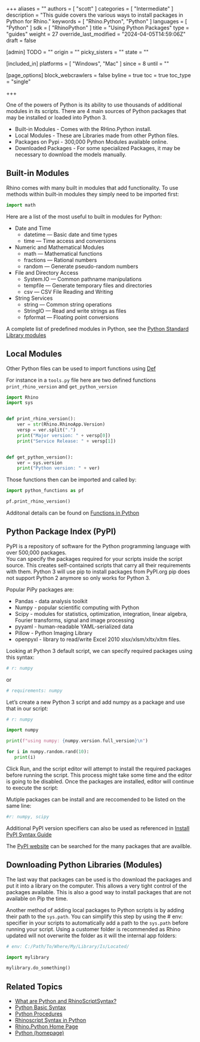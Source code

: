 +++
aliases = ""
authors = [ "scott" ]
categories = [ "Intermediate" ]
description = "This guide covers the various ways to install packages in Python for Rhino."
keywords = [ "Rhino.Python", "Python" ]
languages = [ "Python" ]
sdk = [ "RhinoPython" ]
title = "Using Python Packages"
type = "guides"
weight = 27
override_last_modified = "2024-04-05T14:59:06Z"
draft = false

[admin]
TODO = ""
origin = ""
picky_sisters = ""
state = ""

[included_in]
platforms = [ "Windows", "Mac" ]
since = 8
until = ""

[page_options]
block_webcrawlers = false
byline = true
toc = true
toc_type = "single"

+++

One of the powers of Python is its ability to use thousands of additional modules in its scripts.
There are 4 main sources of Python packages that may be installed or loaded into Python 3.
* Built-in Modules - Comes with the RHino.Python install.
* Local Modules - These are Libraries made from other Python files.
* Packages on Pypi - 300,000 Python Modules available online.
* Downloaded Packages - For some specialized Packages, it may be necessary to download the models manually.

## Built-in Modules

Rhino comes with many built in modules that add functionality.  To use methods within built-in modules they simply need to be imported first:

```python
import math
```

Here are a list of the most useful to built in modules for Python:

* Date and Time
  * datetime — Basic date and time types
  * time — Time access and conversions
* Numeric and Mathematical Modules
  * math — Mathematical functions
  * fractions — Rational numbers
  * random — Generate pseudo-random numbers
* File and Directory Access
  * System.IO — Common pathname manipulations
  * tempfile — Generate temporary files and directories
  * csv — CSV File Reading and Writing
* String Services
  * string — Common string operations
  * StringIO — Read and write strings as files
  * fpformat — Floating point conversions

A complete list of predefined modules in Python, see the [Python Standard Library modules](https://docs.python.org/3/library/)

## Local Modules

Other Python files can be used to import functions using [Def](https://docs.python.org/3/tutorial/modules.html)

For instance in a `tools.py` file here are two defined functions `print_rhino_version` and `get_python_version`

```python
import Rhino
import sys


def print_rhino_version():
    ver = str(Rhino.RhinoApp.Version)
    versp = ver.split(".")
    print("Major version: " + versp[0])
    print("Service Release: " + versp[1])


def get_python_version():
    ver = sys.version
    print("Python version: " + ver)
```

Those functions then can be imported and called by:

```python
import python_functions as pf

pf.print_rhino_version()
```

Additonal details can be found on [Functions in Python](https://diveintopython.org/learn/functions)

## Python Package Index (PyPI)

PyPI is a repository of software for the Python programming language with over 500,000 packages.  
You can specify the packages required for your scripts inside the script source. This creates self-contained scripts that carry all their requirements with them.
Python 3 will use pip to install packages from PyPI.org
pip does not support Python 2 anymore so only works for Python 3.

Popular PiPy packages are:
* Pandas - data analysis toolkit
* Numpy - popular scientific computing with Python
* Scipy - modules for statistics, optimization, integration, linear algebra, Fourier transforms, signal and image processing
* pyyaml - human-readable YAML-serialized data
* Pillow - Python Imaging Library
* openpyxl - library to read/write Excel 2010 xlsx/xlsm/xltx/xltm files.

Looking at Python 3 default script, we can specify required packages using this syntax:

```python
# r: numpy
```
or

```python
# requirements: numpy
```

Let’s create a new Python 3 script and add numpy as a package and use that in our script:

```python
# r: numpy

import numpy

print(f"using numpy: {numpy.version.full_version}\n")

for i in numpy.random.rand(10):
   print(i)
```

Click Run, and the script editor will attempt to install the required packages before running the script. This process might take some time and the editor is going to be disabled. Once the packages are installed, editor will continue to execute the script:

Mutiple packages can be install and are reccomended to be listed on the same line:

```python
#r: numpy, scipy
```

Additional PyPI version specifiers can also be used as referenced in [Install PyPI Syntax Guide](https://packaging.python.org/en/latest/tutorials/installing-packages/)

The [PyPI website](https://pypi.org/) can be searched for the many packages that are availble. 

## Downloading Python Libraries (Modules)

The last way that packages can be used is tho download the packages and put it into a library on the computer.  This allows a very tight control of the packages available.  This is also a good way to install packages that are not available on Pip the time.

Another method of adding local packages to Python scripts is by adding their path to the `sys.path`. You can simplify this step by using the # env: specifier in your scripts to automatically add a path to the `sys.path` before running your script.  Using a customer folder is recommended as Rhino updated will not overwrite the folder as it will the internal app folders: 

```python
# env: C:/Path/To/Where/My/Library/Is/Located/

import mylibrary

mylibrary.do_something()
```


## Related Topics

- [What are Python and RhinoScriptSyntax?](/guides/rhinopython/what-is-rhinopython)
- [Python Basic Syntax](/guides/rhinopython/python-statements/)
- [Python Procedures](/guides/rhinopython/python-procedures/)
- [Rhinoscript Syntax in Python](/guides/rhinopython/python-rhinoscriptsyntax-introduction/)
- [Rhino.Python Home Page](/guides/rhinopython/)
- [Python (homepage)](https://www.python.org/)
